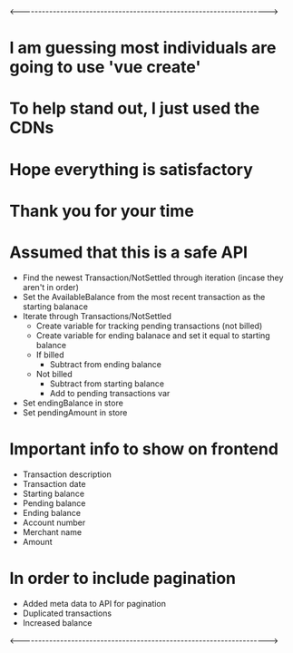 <-------------------------------------------------------------------->

# I am guessing most individuals are going to use 'vue create'
# To help stand out, I just used the CDNs
# Hope everything is satisfactory
# Thank you for your time


# Assumed that this is a safe API
- Find the newest Transaction/NotSettled through iteration (incase they aren't in order)
- Set the AvailableBalance from the most recent transaction as the starting balanace
- Iterate through Transactions/NotSettled
    - Create variable for tracking pending transactions (not billed)
    - Create variable for ending balanace and set it equal to starting balance
    - If billed 
        - Subtract from ending balance 
    - Not billed
        - Subtract from starting balance
        - Add to pending transactions var
- Set endingBalance in store
- Set pendingAmount in store


# Important info to show on frontend
- Transaction description
- Transaction date
- Starting balance
- Pending balance
- Ending balance
- Account number
- Merchant name
- Amount


# In order to include pagination
- Added meta data to API for pagination
- Duplicated transactions
- Increased balance

<-------------------------------------------------------------------->